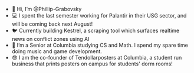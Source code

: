 - 👋 Hi, I’m @Phillip-Grabovsky
- 💻 I spent the last semester working for Palantir in their USG sector, and will be coming back next August!
- 🐦 Currently building Kestrel, a scraping tool which surfaces realtime news on conflict zones using AI
- 👀 I’m a Senior at Columbia studying CS and Math. I spend my spare time doing music and game development.
- 😎 I am the co-founder of Tendollarposters at Columbia, a student run business that prints posters on campus for students' dorm rooms!

<!---
Phillip-Grabovsky/Phillip-Grabovsky is a ✨ special ✨ repository because its `README.md` (this file) appears on your GitHub profile.
You can click the Preview link to take a look at your changes.
--->

